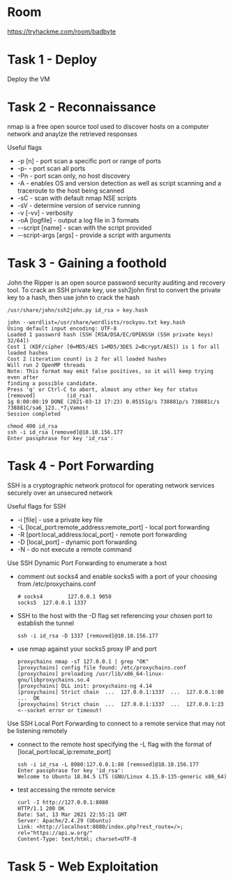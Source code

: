 # Room
https://tryhackme.com/room/badbyte

# Task 1 - Deploy
Deploy the VM

# Task 2 - Reconnaissance
nmap is a free open source tool used to discover hosts on a computer network and anaylze the retrieved responses

Useful flags
* -p [n] - port scan a specific port or range of ports
* -p- - port scan all ports
* -Pn - port scan only, no host discovery
* -A - enables OS and version detection as well as script scanning and a traceroute to the host being scanned
* -sC - scan with default nmap NSE scripts
* -sV - determine version of service running
* -v [-vv] - verbosity
* -oA [logfile] - output a log file in 3 formats
* --script [name] - scan with the script provided
* --script-args [args] - provide a script with arguments

# Task 3 - Gaining a foothold
John the Ripper is an open source password security auditing and recovery tool.  To crack an SSH private key, use ssh2john first to convert the private key to a hash, then use john to crack the hash

```
/usr/share/john/ssh2john.py id_rsa > key.hash
```

```
john --wordlist=/usr/share/wordlists/rockyou.txt key.hash
Using default input encoding: UTF-8
Loaded 1 password hash (SSH [RSA/DSA/EC/OPENSSH (SSH private keys) 32/64])
Cost 1 (KDF/cipher [0=MD5/AES 1=MD5/3DES 2=Bcrypt/AES]) is 1 for all loaded hashes
Cost 2 (iteration count) is 2 for all loaded hashes
Will run 2 OpenMP threads
Note: This format may emit false positives, so it will keep trying even after
finding a possible candidate.
Press 'q' or Ctrl-C to abort, almost any other key for status
[removed]          (id_rsa)
1g 0:00:00:19 DONE (2021-03-13 17:23) 0.05151g/s 738881p/s 738881c/s 738881C/sa6_123..*7¡Vamos!
Session completed
```

```
chmod 400 id_rsa                                                
ssh -i id_rsa [removed]@10.10.156.177                       
Enter passphrase for key 'id_rsa':
```

# Task 4 - Port Forwarding
SSH is a cryptographic network protocol for operating network services securely over an unsecured network

Useful flags for SSH
* -i [file] - use a private key file
* -L [local_port:remote_address:remote_port] - local port forwarding
* -R [port:local_address:local_port] - remote port forwarding
* -D [local_port] - dynamic port forwarding
* -N - do not execute a remote command

Use SSH Dynamic Port Forwarding to enumerate a host
* comment out socks4 and enable socks5 with a port of your choosing from /etc/proxychains.conf
    ```
    # socks4        127.0.0.1 9050
    socks5  127.0.0.1 1337
    ```
* SSH to the host with the -D flag set referencing your chosen port to establish the tunnel
    ```
    ssh -i id_rsa -D 1337 [removed]@10.10.156.177
    ```
* use nmap against your socks5 proxy IP and port
    ```
    proxychains nmap -sT 127.0.0.1 | grep "OK"
    [proxychains] config file found: /etc/proxychains.conf
    [proxychains] preloading /usr/lib/x86_64-linux-gnu/libproxychains.so.4
    [proxychains] DLL init: proxychains-ng 4.14
    [proxychains] Strict chain  ...  127.0.0.1:1337  ...  127.0.0.1:80  ...  OK
    [proxychains] Strict chain  ...  127.0.0.1:1337  ...  127.0.0.1:23 <--socket error or timeout!
    ```

Use SSH Local Port Forwarding to connect to a remote service that may not be listening remotely
* connect to the remote host specifying the -L flag with the format of [local_port:local_ip:remote_port]
    ```
    ssh -i id_rsa -L 8080:127.0.0.1:80 [removed]@10.10.156.177 
    Enter passphrase for key 'id_rsa': 
    Welcome to Ubuntu 18.04.5 LTS (GNU/Linux 4.15.0-135-generic x86_64)                                        
    ```
* test accessing the remote service
    ```
    curl -I http://127.0.0.1:8080
    HTTP/1.1 200 OK
    Date: Sat, 13 Mar 2021 22:55:21 GMT
    Server: Apache/2.4.29 (Ubuntu)
    Link: <http://localhost:8080/index.php?rest_route=/>; rel="https://api.w.org/"
    Content-Type: text/html; charset=UTF-8
    ```

# Task 5 - Web Exploitation
